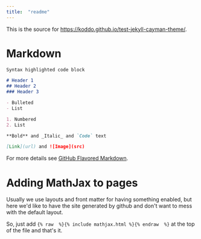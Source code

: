 ```yaml
---
title:  "readme"
---
```


This is the source for <https://koddo.github.io/test-jekyll-cayman-theme/>.

# Markdown

```markdown
Syntax highlighted code block

# Header 1
## Header 2
### Header 3

- Bulleted
- List

1. Numbered
2. List

**Bold** and _Italic_ and `Code` text

[Link](url) and ![Image](src)
```

For more details see [GitHub Flavored Markdown](https://guides.github.com/features/mastering-markdown/).

# Adding MathJax to pages

Usually we use layouts and front matter for having something enabled, but here we'd like to have the site generated by github and don't want to mess with the default layout.

So, just add `{% raw  %}{% include mathjax.html %}{% endraw  %}` at the top of the file and that's it.


